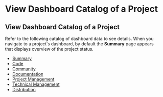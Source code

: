 # View Dashboard Catalog of a Project

## View Dashboard Catalog of a Project

Refer to the following catalog of dashboard data to see details. When you navigate to a project's dashboard, by default the **Summary** page appears that displays overview of the project status.

* ​[Summary](summary.md)​
* ​[Code](code.md)​
* ​[Community](community.md)​
* ​[Documentation](documentation.md)​
* ​[Project Management](project-management.md)​
* ​[Technical Management](technical-management.md)​
* ​[Distribution](distribution.md)​

